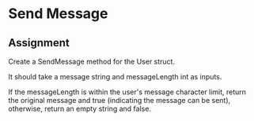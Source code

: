 # Send Message
## Assignment
Create a SendMessage method for the User struct.

It should take a message string and messageLength int as inputs.

If the messageLength is within the user's message character limit, return the original message and true (indicating the message can be sent), otherwise, return an empty string and false.

